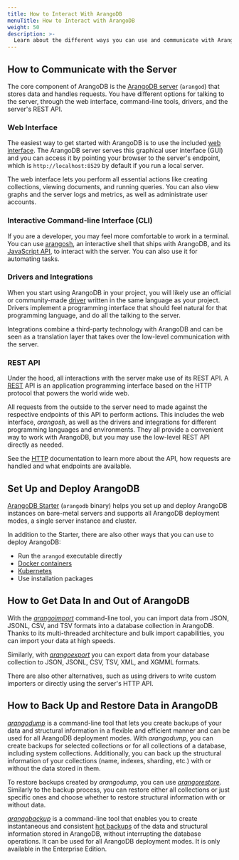 ```yaml
---
title: How to Interact With ArangoDB
menuTitle: How to Interact with ArangoDB
weight: 50
description: >-
  Learn about the different ways you can use and communicate with ArangoDB
---
```

## How to Communicate with the Server

The core component of ArangoDB is the [ArangoDB server](../components/arangodb-server/_index.md)
(`arangod`) that stores data and handles requests. You have different options
for talking to the server, through the web interface, command-line tools, 
drivers, and the server's REST API.

### Web Interface

The easiest way to get started with ArangoDB is to use the included
[web interface](../components/web-interface/_index.md). The ArangoDB server serves this
graphical user interface (GUI) and you can access it by pointing your browser to
the server's endpoint, which is `http://localhost:8529` by default if you run a
local server.

The web interface lets you perform all essential actions like creating
collections, viewing documents, and running queries. You can also view graphs
and the server logs and metrics, as well as administrate user accounts.

### Interactive Command-line Interface (CLI)

If you are a developer, you may feel more comfortable to work in a terminal.
You can use [arangosh](../components/tools/arangodb-shell/_index.md), an interactive shell that ships
with ArangoDB, and its [JavaScript API](../develop/javascript-api/@arangodb/db-object.md), to
interact with the server. You can also use it for automating tasks.

### Drivers and Integrations

When you start using ArangoDB in your project, you will likely use an official
or community-made [driver](../develop/drivers/_index.md) written in the same language as your project.
Drivers implement a programming interface that should feel natural for that
programming language, and do all the talking to the server.

Integrations combine a third-party technology with ArangoDB and can be seen as
a translation layer that takes over the low-level communication with the server.

### REST API

Under the hood, all interactions with the server make use of its REST API.
A [REST](https://en.wikipedia.org/wiki/Representational_state_transfer)
API is an application programming interface based on the HTTP protocol that
powers the world wide web.

All requests from the outside to the server need to made against the respective
endpoints of this API to perform actions. This includes the web interface, _arangosh_,
as well as the drivers and integrations for different programming languages and
environments. They all provide a convenient way to work with ArangoDB, but you
may use the low-level REST API directly as needed.

See the [HTTP](../develop/http-api/_index.md) documentation to learn more about the API, how requests
are handled and what endpoints are available.

## Set Up and Deploy ArangoDB

[ArangoDB Starter](../components/tools/arangodb-starter/_index.md) (`arangodb` binary) helps you set up
and deploy ArangoDB instances on bare-metal servers and supports all ArangoDB
deployment modes, a single server instance and cluster.

In addition to the Starter, there are also other ways that you can use to deploy
ArangoDB:
- Run the `arangod` executable directly
- [Docker containers](../operations/installation/docker.md)
- [Kubernetes](../deploy/kubernetes.md)
- Use installation packages

## How to Get Data In and Out of ArangoDB

With the [*arangoimport*](../components/tools/arangoimport/_index.md) command-line tool, you can
import data from JSON, JSONL, CSV, and TSV formats into a database collection in
ArangoDB. Thanks to its multi-threaded architecture and bulk import capabilities,
you can import your data at high speeds.

Similarly, with [*arangoexport*](../components/tools/arangoexport/_index.md) you can export data
from your database collection to JSON, JSONL, CSV, TSV, XML, and XGMML formats.

There are also other alternatives, such as using drivers to write custom importers
or directly using the server's HTTP API.

## How to Back Up and Restore Data in ArangoDB

[*arangodump*](../components/tools/arangodump/_index.md) is a command-line tool that lets you
create backups of your data and structural information in a flexible and
efficient manner and can be used for all ArangoDB deployment modes.
With *arangodump*, you can create backups for selected collections or for all
collections of a database, including system collections. Additionally, you can
back up the structural information of your collections (name, indexes, sharding, etc.)
with or without the data stored in them.  

To restore backups created by *arangodump*, you can use 
[*arangorestore*](../components/tools/arangorestore/_index.md). Similarly to the backup process,
you can restore either all collections or just specific ones and choose whether
to restore structural information with or without data.

[*arangobackup*](../components/tools/arangobackup/_index.md) is a command-line tool that enables
you to create instantaneous and consistent [hot backups](../operations/backup-and-restore.md#hot-backups)
of the data and structural information stored in ArangoDB, without interrupting
the database operations. It can be used for all ArangoDB deployment modes.
It is only available in the Enterprise Edition.

<!--
## How to Import Data



## How to Operate ArangoDB



TODO: Aspects to incorporate in other content:

Even for a single document as result, we still get an array at the top level.

You may have noticed that the order of the returned documents is not necessarily
the same as they were inserted. There is no order guaranteed unless you explicitly
sort them.

This does still not return the desired result: James (10074) is returned before
John (9883) and Katie (9915). The reason is that the `_key` attribute is a string
in ArangoDB, and not a number. The individual characters of the strings are
compared. `1` is lower than `9` and the result is therefore "correct". If we
wanted to use the numerical value of the `_key` attributes instead, we could
convert the string to a number and use it for sorting. 

It is called a projection if only a subset of attributes is returned. Another
kind of projection is to change the structure of the results.
It is also possible to compute new values, for example by concatenation:

Pro tip: when defining objects, if the desired attribute key and the variable
to use for the attribute value are the same, you can use a shorthand notation:
`{ sumOfAges }` instead of `{ sumOfAges: sumOfAges }`.

-->
